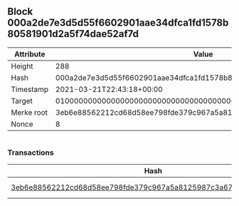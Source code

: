 ## Block 000a2de7e3d5d55f6602901aae34dfca1fd1578b80581901d2a5f74dae52af7d

Attribute | Value
--- | ---
Height | 288
Hash | 000a2de7e3d5d55f6602901aae34dfca1fd1578b80581901d2a5f74dae52af7d
Timestamp | 2021-03-21T22:43:18+00:00
Target | 0100000000000000000000000000000000000000000000000000000000000000
Merke root | 3eb6e88562212cd68d58ee798fde379c967a5a8125987c3a67856d3b9be3311a
Nonce | 8

```

```

### Transactions

Hash | Amount
--- | ---
[3eb6e88562212cd68d58ee798fde379c967a5a8125987c3a67856d3b9be3311a](3eb6e88562212cd68d58ee798fde379c967a5a8125987c3a67856d3b9be3311a.md) | 10.00000000 SKEPTI 
